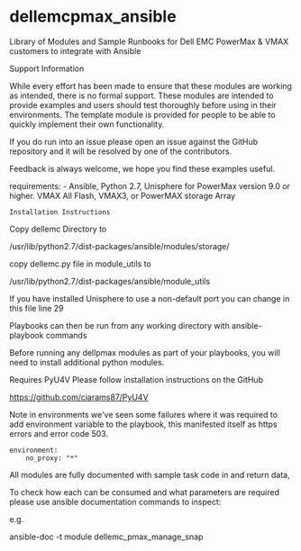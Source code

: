 # dellemcpmax_ansible
Library of Modules and Sample Runbooks for Dell EMC PowerMax &amp; VMAX customers to integrate with Ansible

Support Information

While every effort has been made to ensure that these modules are working as
 intended, there is no formal support.  These modules are intended to 
 provide examples and users should test thoroughly before using in their 
 environments.  The template module is provided for people to be able to 
 quickly implement their own functionality.
 
 If you do run into an issue please open an issue against the GitHub 
 repository and it will be resolved by one of the contributors.
 
 Feedback is always welcome, we hope you find these examples useful. 

requirements:
    - Ansible, Python 2.7, Unisphere for PowerMax version 9.0 or higher. 
    VMAX All Flash, VMAX3, or PowerMAX storage Array
    
    Installation Instructions

Copy dellemc Directory to 

/usr/lib/python2.7/dist-packages/ansible/modules/storage/

copy dellemc.py file in module_utils to 

/usr/lib/python2.7/dist-packages/ansible/module_utils

If you have installed Unisphere to use a non-default port you can change in this file line 29

Playbooks can then be run from any working directory with ansible-playbook commands

Before running any dellpmax modules as part of your playbooks, you will need to install additional python modules.

Requires PyU4V Please follow installation instructions on the GitHub

https://github.com/ciarams87/PyU4V

Note in environments we've seen some failures where it was required to add environment variable to the playbook, this manifested itself as https errors and error code 503.

    environment:
        no_proxy: "*"


All modules are fully documented with sample task code in and return data, 

To check how each can be consumed and what parameters are required please 
use ansible documentation commands to inspect:

e.g.

ansible-doc -t module dellemc_pmax_manage_snap
